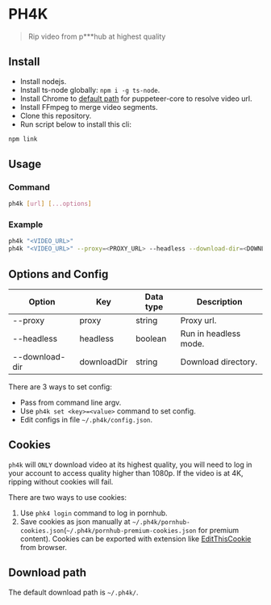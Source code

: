 # PH4K

> Rip video from p***hub at highest quality

## Install

- Install nodejs.
- Install ts-node globally: `npm i -g ts-node`.
- Install Chrome to [default path](/src/utils/puppeteer.ts#L10) for puppeteer-core to resolve video url.
- Install FFmpeg to merge video segments.
- Clone this repository.
- Run script below to install this cli:

```bash
npm link
```

## Usage

### Command

```bash
ph4k [url] [...options]
```

### Example

```bash
ph4k "<VIDEO_URL>"
ph4k "<VIDEO_URL>" --proxy=<PROXY_URL> --headless --download-dir=<DOWNLOAD_DIR>
```

## Options and Config

| Option           | Key         | Data type | Description           |
|------------------|-------------|-----------|-----------------------|
| --proxy          | proxy       | string    | Proxy url.            |
| --headless       | headless    | boolean   | Run in headless mode. |
| --download-dir   | downloadDir | string    | Download directory.   |

There are 3 ways to set config:
- Pass from command line argv.
- Use `ph4k set <key>=<value>` command to set config.
- Edit configs in file `~/.ph4k/config.json`.

## Cookies

`ph4k` will `ONLY` download video at its highest quality, you will need to log in your account to access quality higher than 1080p. If the video is at 4K, ripping without cookies will fail.

There are two ways to use cookies:

1. Use `phk4 login` command to log in pornhub.
2. Save cookies as json manually at `~/.ph4k/pornhub-cookies.json`(`~/.ph4k/pornhub-premium-cookies.json` for premium content). Cookies can be exported with extension like [EditThisCookie](https://www.editthiscookie.com/) from browser.

## Download path

The default download path is `~/.ph4k/`.

